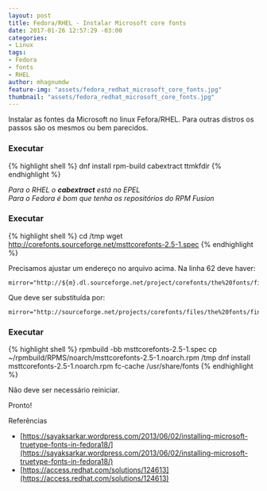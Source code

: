 ```yaml
---
layout: post
title: Fedora/RHEL - Instalar Microsoft core fonts
date: 2017-01-26 12:57:29 -03:00
categories:
- Linux
tags:
- Fedora
- fonts
- RHEL
author: mhagnumdw
feature-img: "assets/fedora_redhat_microsoft_core_fonts.jpg"
thumbnail: "assets/fedora_redhat_microsoft_core_fonts.jpg"
---
```


Instalar as fontes da Microsoft no linux Fefora/RHEL. Para outras distros os passos são os mesmos ou bem parecidos.

<!--more-->

### Executar
{% highlight shell %}
dnf install rpm-build cabextract ttmkfdir
{% endhighlight %}

_Para o RHEL o **cabextract** está no EPEL_  
_Para o Fedora é bom que tenha os repositórios do RPM Fusion_

### Executar
{% highlight shell %}
cd /tmp
wget http://corefonts.sourceforge.net/msttcorefonts-2.5-1.spec
{% endhighlight %}

Precisamos ajustar um endereço no arquivo acima. Na linha 62 deve haver:
```
mirror="http://${m}.dl.sourceforge.net/project/corefonts/the%20fonts/final/"
```

Que deve ser substituída por:
```
mirror="http://sourceforge.net/projects/corefonts/files/the%20fonts/final/"
```

### Executar
{% highlight shell %}
rpmbuild -bb msttcorefonts-2.5-1.spec
cp ~/rpmbuild/RPMS/noarch/msttcorefonts-2.5-1.noarch.rpm /tmp
dnf install msttcorefonts-2.5-1.noarch.rpm
fc-cache /usr/share/fonts
{% endhighlight %}

Não deve ser necessário reiniciar.

Pronto!

Referências

- [https://sayaksarkar.wordpress.com/2013/06/02/installing-microsoft-truetype-fonts-in-fedora18/](https://sayaksarkar.wordpress.com/2013/06/02/installing-microsoft-truetype-fonts-in-fedora18/)
- [https://access.redhat.com/solutions/124613](https://access.redhat.com/solutions/124613)
